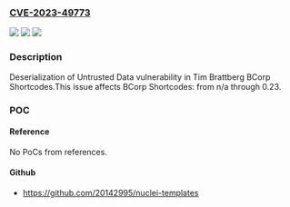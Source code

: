### [CVE-2023-49773](https://cve.mitre.org/cgi-bin/cvename.cgi?name=CVE-2023-49773)
![](https://img.shields.io/static/v1?label=Product&message=BCorp%20Shortcodes&color=blue)
![](https://img.shields.io/static/v1?label=Version&message=n%2Fa%3C%3D%200.23%20&color=brighgreen)
![](https://img.shields.io/static/v1?label=Vulnerability&message=CWE-502%20Deserialization%20of%20Untrusted%20Data&color=brighgreen)

### Description

Deserialization of Untrusted Data vulnerability in Tim Brattberg BCorp Shortcodes.This issue affects BCorp Shortcodes: from n/a through 0.23.

### POC

#### Reference
No PoCs from references.

#### Github
- https://github.com/20142995/nuclei-templates

